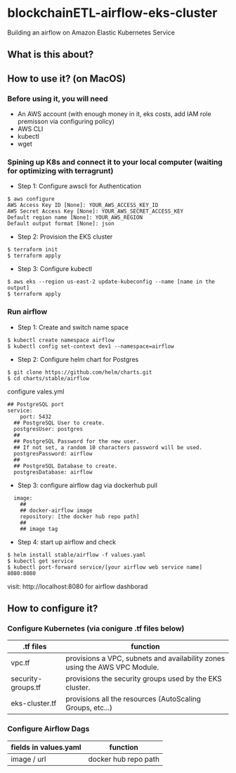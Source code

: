# blockchainETL-airflow-eks-cluster
Building an airflow on Amazon Elastic Kubernetes Service
## What is this about?

## How to use it? (on MacOS)
### Before using it, you will need
- An AWS account (with enough money in it, eks costs, add IAM role premisson via configuring policy)
- AWS CLI
- kubectl
- wget
### Spining up K8s and connect it to your local computer (waiting for optimizing with terragrunt)
- Step 1: Configure awscli for Authentication
```
$ aws configure
AWS Access Key ID [None]: YOUR_AWS_ACCESS_KEY_ID
AWS Secret Access Key [None]: YOUR_AWS_SECRET_ACCESS_KEY
Default region name [None]: YOUR_AWS_REGION
Default output format [None]: json
```
- Step 2: Provision the EKS cluster
```
$ terraform init
$ terraform apply
```
- Step 3: Configure kubectl
```
$ aws eks --region us-east-2 update-kubeconfig --name [name in the output]
$ terraform apply
```
### Run airflow
- Step 1: Create and switch name space
```
$ kubectl create namespace airflow
$ kubectl config set-context dev1 --namespace=airflow
```
- Step 2: Configure helm chart for Postgres 
```
$ git clone https://github.com/helm/charts.git
$ cd charts/stable/airflow
```
configure vales.yml
```
## PostgreSQL port
service:
    port: 5432
  ## PostgreSQL User to create.
  postgresUser: postgres
  ##
  ## PostgreSQL Password for the new user.
  ## If not set, a random 10 characters password will be used.
  postgresPassword: airflow
  ##
  ## PostgreSQL Database to create.
  postgresDatabase: airflow
```
- Step 3: configure airflow dag via dockerhub pull
```
  image:
    ##
    ## docker-airflow image
    repository: [the docker hub repo path]
    ##
    ## image tag
```
- Step 4: start up airflow and check
```
$ helm install stable/airflow -f values.yaml
$ kubectl get service
$ kubectl port-forward service/[your airflow web service name] 8080:8080
```
visit: http://localhost:8080 for airflow dashborad

## How to configure it?
### Configure Kubernetes (via conigure .tf files below)
.tf files | function
------------ | -------------
vpc.tf | provisions a VPC, subnets and availability zones using the AWS VPC Module. 
security-groups.tf | provisions the security groups used by the EKS cluster.
eks-cluster.tf | provisions all the resources (AutoScaling Groups, etc...) 
### Configure Airflow Dags

fields in values.yaml | function
------------ | -------------
image / url | docker hub repo path



